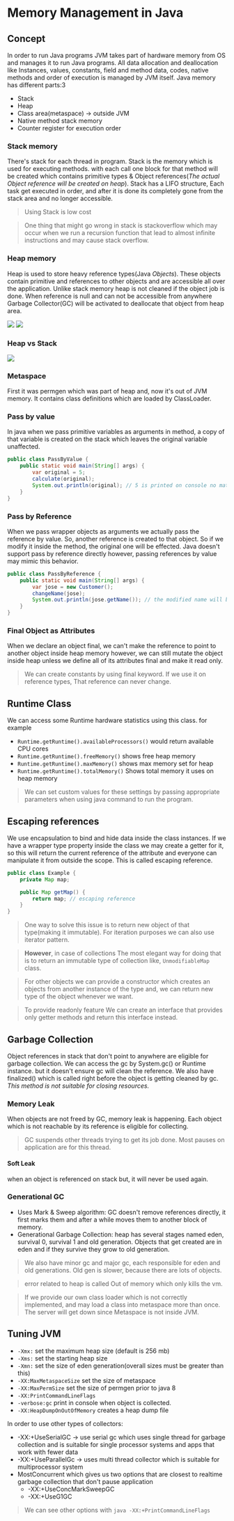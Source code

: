 # Memory Management in Java

## Concept

In order to run Java programs JVM takes part of hardware memory from OS and manages it to run Java programs. All data
allocation and deallocation like Instances, values, constants, field and method data, codes, native methods and order of
execution is managed by JVM itself.
Java memory has different parts:3

* Stack
* Heap
* Class area(metaspace) -> outside JVM
* Native method stack memory
* Counter register for execution order

### Stack memory

There's stack for each thread in program. Stack is the memory which is used for executing methods. with each call one
block for that method will be created which contains primitive types & Object references(_The actual Object reference
will be created on heap_).
Stack has a LIFO structure, Each task get executed in order, and after it is done its completely gone from the stack
area and no longer accessible.

> Using Stack is low cost

> One thing that might go wrong in stack is stackoverflow which may occur when we run a recursion function that lead to
> almost infinite instructions and may cause stack overflow.

### Heap memory

Heap is used to store heavy reference types(Java _Objects_). These objects contain primitive and references to other
objects and are accessible all over the application. Unlike stack memory heap is not cleaned if the object job is done.
When reference is null and can not be accessible from anywhere Garbage Collector(GC) will be activated to deallocate
that object from heap area.

![](./pics/sematec-memory1.png)
![](./pics/sematec-memory2.png)

### Heap vs Stack

![](./pics/sematec-stackvsheap.png)

### Metaspace

First it was permgen which was part of heap and, now it's out of JVM memory. It contains class definitions which are
loaded by ClassLoader.

### Pass by value

In java when we pass primitive variables as arguments in method, a copy of that variable is created on the stack which
leaves the original variable unaffected.

```java
public class PassByValue {
    public static void main(String[] args) {
        var original = 5;
        calculate(original);
        System.out.println(original); // 5 is printed on console no matter what is done in calculate method.
    }
}
```

### Pass by Reference

When we pass wrapper objects as arguments we actually pass the reference by value. So, another reference is created to
that object. So if we modify it inside the method, the original one will be effected. Java doesn't support pass by
reference directly however, passing references by value may mimic this behavior.

```java
public class PassByReference {
    public static void main(String[] args) {
        var jose = new Customer();
        changeName(jose);
        System.out.println(jose.getName()); // the modified name will be printed.
    }
}
```

### Final Object as Attributes

When we declare an object final, we can't make the reference to point to another object inside heap memory however, we
can still mutate the object inside heap unless we define all of its attributes final and make it read only.

> We can create constants by using final keyword. If we use it on reference types, That reference can never change.

## Runtime Class

We can access some Runtime hardware statistics using this class. for example

* `Runtime.getRuntime().availableProcessors()` would return available CPU cores
* `Runtime.getRuntime().freeMemory()` shows free heap memory
* `Runtime.getRuntime().maxMemory()` shows max memory set for heap
* `Runtime.getRuntime().totalMemory()` Shows total memory it uses on heap memory

> We can set custom values for these settings by passing appropriate parameters when using java command to run the
> program.

## Escaping references

We use encapsulation to bind and hide data inside the class instances. If we have a wrapper type property inside the
class we may create a getter for it, so this will return the current reference of the attribute and everyone can
manipulate it from outside the scope. This is called escaping reference.

```java
public class Example {
    private Map map;

    public Map getMap() {
        return map; // escaping reference
    }
}
```

> One way to solve this issue is to return new object of that type(making it immutable). For iteration purposes we
> can also use iterator pattern.

> **However**, in case of collections The most elegant way for doing that is to return an immutable type of collection
> like, `UnmodifiableMap` class.

> For other objects we can provide a constructor which creates an objects from another instance of the type and, we can
> return new type of the object whenever we want.

> To provide readonly feature We can create an interface that provides only getter methods and return this interface
> instead.

## Garbage Collection

Object references in stack that don't point to anywhere are eligible for garbage collection. We can access the gc by
System.gc() or Runtime instance. but it doesn't ensure gc will clean the reference. We also have finalized() which is
called right before the object is getting cleaned by gc. _This method is not suitable for closing resources._

### Memory Leak

When objects are not freed by GC, memory leak is happening. Each object which is not reachable by its reference is
eligible for collecting.

> GC suspends other threads trying to get its job done. Most pauses on application are for this thread.

#### Soft Leak

when an object is referenced on stack but, it will never be used again.

### Generational GC

* Uses Mark & Sweep algorithm: GC doesn't remove references directly, it first marks them and after a while moves them
  to another block of memory.
* Generational Garbage Collection: heap has several stages named eden, survival 0, survival 1 and old generation.
  Objects that get created are in eden and if they survive they grow to old generation.

> We also have minor gc and major gc, each responsible for eden and old generations. Old gen is slower, because there
> are lots of objects.

> error related to heap is called Out of memory which only kills the vm.

> If we provide our own class loader which is not correctly implemented, and may load a class into metaspace more than
> once. The server will get down since Metaspace is not inside JVM.

## Tuning JVM

* `-Xmx:` set the maximum heap size (default is 256 mb)
* `-Xms:` set the starting heap size
* `-Xmn:` set the size of eden generation(overall sizes must be greater than this)
* `-XX:MaxMetaspaceSize` set the size of metaspace
* `-XX:MaxPermSize` set the size of permgen prior to java 8
* `-XX:PrintCommandLineFlags`
* `-verbose:gc` print in console when object is collected.
* `-XX:HeapDumpOnOutOfMemory` creates a heap dump file

In order to use other types of collectors:

* -XX:+UseSerialGC -> use serial gc which uses single thread for garbage collection and is suitable for single processor
  systems and apps that work with fewer data
* -XX:+UseParallelGc -> uses multi thread collector which is suitable for multiprocessor system
* MostConcurrent which gives us two options that are closest to realtime garbage collection that don't pause application
    * -XX:+UseConcMarkSweepGC
    * -XX:+UseG1GC

> We can see other options with `java -XX:+PrintCommandLineFlags`
